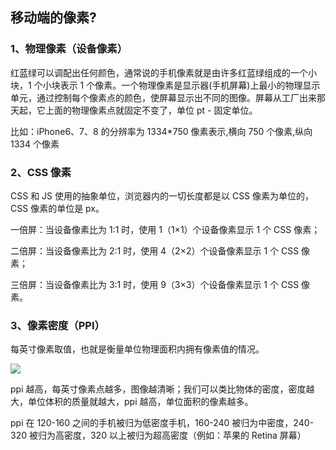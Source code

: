 ## 移动端的像素?

### 1、物理像素（设备像素）

红蓝绿可以调配出任何颜色，通常说的手机像素就是由许多红蓝绿组成的一个小块，1 个小块表示 1 个像素。一个物理像素是显示器(手机屏幕)上最小的物理显示单元，通过控制每个像素点的颜色，使屏幕显示出不同的图像。屏幕从工厂出来那天起，它上面的物理像素点就固定不变了，单位 pt - 固定单位。

比如：iPhone6、7、8 的分辨率为 1334\*750 像素表示,横向 750 个像素,纵向 1334 个像素

### 2、CSS 像素

CSS 和 JS 使用的抽象单位，浏览器内的一切长度都是以 CSS 像素为单位的，CSS 像素的单位是 px。

一倍屏：当设备像素比为 1:1 时，使用 1（1×1）个设备像素显示 1 个 CSS 像素；

二倍屏：当设备像素比为 2:1 时，使用 4（2×2）个设备像素显示 1 个 CSS 像素；

三倍屏：当设备像素比为 3:1 时，使用 9（3×3）个设备像素显示 1 个 CSS 像素。

### 3、像素密度（PPI）

每英寸像素取值，也就是衡量单位物理面积内拥有像素值的情况。

![](https://math.jianshu.com/math?formula=PPI%3D%5Cfrac%7B%5Csqrt%7B%E9%95%BF%E5%BA%A6%E5%83%8F%E7%B4%A0%5E2%2B%E5%AE%BD%E5%BA%A6%E5%83%8F%E7%B4%A0%5E2%7D%7D%7B%E5%B1%8F%E5%B9%95%E8%8B%B1%E5%AF%B8%E6%95%B0%7D)

ppi 越高，每英寸像素点越多，图像越清晰；我们可以类比物体的密度，密度越大，单位体积的质量就越大，ppi 越高，单位面积的像素越多。

ppi 在 120-160 之间的手机被归为低密度手机，160-240 被归为中密度，240-320 被归为高密度，320 以上被归为超高密度（例如：苹果的 Retina 屏幕）
